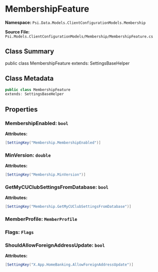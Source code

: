 # MembershipFeature

**Namespace:** `Psi.Data.Models.ClientConfigurationModels.Membership`

**Source File:** `Psi.Models.ClientConfigurationModels/Membership/MembershipFeature.cs`

## Class Summary

public class MembershipFeature
extends: SettingsBaseHelper

## Class Metadata

```typescript
public class MembershipFeature
extends: SettingsBaseHelper
```

## Properties

### MembershipEnabled: `bool`

**Attributes:**
```csharp
[SettingKey("Membership.MembershipEnabled")]
```

### MinVersion: `double`

**Attributes:**
```csharp
[SettingKey("Membership.MinVersion")]
```

### GetMyCUClubSettingsFromDatabase: `bool`

**Attributes:**
```csharp
[SettingKey("Membership.GetMyCUClubSettingsFromDatabase")]
```

### MemberProfile: `MemberProfile`

### Flags: `Flags`

### ShouldAllowForeignAddressUpdate: `bool`

**Attributes:**
```csharp
[SettingKey("X.App.HomeBanking.AllowForeignAddressUpdate")]
```
